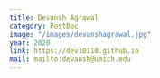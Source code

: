 ```yaml
---
title: Devansh Agrawal
category: PostDoc
image: "/images/devanshagrawal.jpg"
year: 2020
link: https://dev10110.github.io
mail: mailto:devansh@umich.edu
---
```


